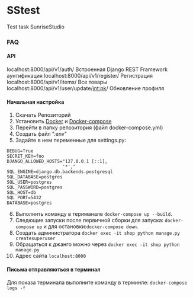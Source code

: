 # SStest
Test task SunriseStudio
### FAQ

#### API
localhost:8000/api/v1/auth/ Встроенная Django REST Framework аунтификация
localhost:8000/api/v1/register/ Регистрация
localhost:8000/api/v1/items/ Все товары
localhost:8000/api/v1/user/update/<int:pk>/  Обновление профиля

#### Начальная настройка

1. Скачать Репозиторий
2. Установить [Docker](https://docs.docker.com/engine/install/) и [Docker-compose](https://docs.docker.com/compose/install/)
3. Перейти в папку репозитория (файл docker-compose.yml)
4. Создать файл ".env"
5. Задайте в нем переменные для settings.py:
  
```
DEBUG=True 
SECRET_KEY=foo
DJANGO_ALLOWED_HOSTS="127.0.0.1 [::1],
                     '*',"
SQL_ENGINE=django.db.backends.postgresql
SQL_DATABASE=postgres
SQL_USER=postgres
SQL_PASSWORD=postgres
SQL_HOST=db
SQL_PORT=5432
DATABASE=postgres
```
  
6. Выполнить команду в териманале ```docker-compose up --build```.
7. Следющие запуски после первичной сборки для запуска: ```docker-compose up``` и  для остановки:```docker-compose down```.
8. Создать администратора ```docker exec -it shop python manage.py createsuperuser```
9. Обращаться к джанго можно через ```docker exec -it shop python manage.py```
10. Адрес сайта ```localhost:8000```

#### Письма отправляються в терминал 
Для показа терминала выполните команду в терминле: ```docker-compose logs -f ```
